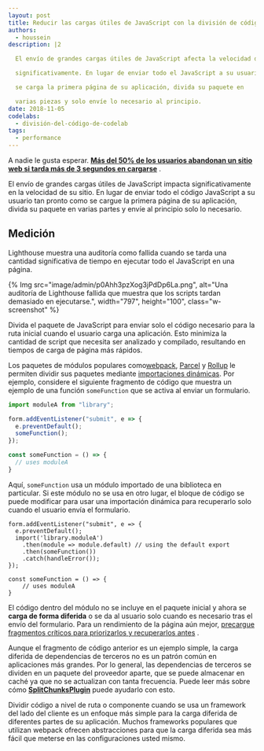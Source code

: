 ```yaml
---
layout: post
title: Reducir las cargas útiles de JavaScript con la división de código
authors:
  - houssein
description: |2

  El envío de grandes cargas útiles de JavaScript afecta la velocidad de su sitio

  significativamente. En lugar de enviar todo el JavaScript a su usuario tan pronto como

  se carga la primera página de su aplicación, divida su paquete en

  varias piezas y solo envíe lo necesario al principio.
date: 2018-11-05
codelabs:
  - división-del-código-de-codelab
tags:
  - performance
---
```


A nadie le gusta esperar. **[Más del 50% de los usuarios abandonan un sitio web si tarda más de 3 segundos en cargarse](https://www.thinkwithgoogle.com/intl/en-154/insights-inspiration/research-data/need-mobile-speed-how-mobile-latency-impacts-publisher-revenue/)** .

El envío de grandes cargas útiles de JavaScript impacta significativamente en la velocidad de su sitio. En lugar de enviar todo el código JavaScript a su usuario tan pronto como se cargue la primera página de su aplicación, divida su paquete en varias partes y envíe al principio solo lo necesario.

## Medición

Lighthouse muestra una auditoría como fallida cuando se tarda una cantidad significativa de tiempo en ejecutar todo el JavaScript en una página.

{% Img src="image/admin/p0Ahh3pzXog3jPdDp6La.png", alt="Una auditoría de Lighthouse fallida que muestra que los scripts tardan demasiado en ejecutarse.", width="797", height="100", class="w-screenshot" %}

Divida el paquete de JavaScript para enviar solo el código necesario para la ruta inicial cuando el usuario carga una aplicación. Esto minimiza la cantidad de script que necesita ser analizado y compilado, resultando en tiempos de carga de página más rápidos.

Los paquetes de módulos populares como[webpack](https://webpack.js.org/guides/code-splitting/), [Parcel](https://parceljs.org/code_splitting.html) y [Rollup](https://rollupjs.org/guide/en#dynamic-import) le permiten dividir sus paquetes mediante [importaciones dinámicas](https://developers.google.com/web/updates/2017/11/dynamic-import). Por ejemplo, considere el siguiente fragmento de código que muestra un ejemplo de una función `someFunction` que se activa al enviar un formulario.

```js
import moduleA from "library";

form.addEventListener("submit", e => {
  e.preventDefault();
  someFunction();
});

const someFunction = () => {
  // uses moduleA
}
```

Aquí, `someFunction` usa un módulo importado de una biblioteca en particular. Si este módulo no se usa en otro lugar, el bloque de código se puede modificar para usar una importación dinámica para recuperarlo solo cuando el usuario envía el formulario.

```js/2-5
form.addEventListener("submit", e => {
  e.preventDefault();
  import('library.moduleA')
    .then(module => module.default) // using the default export
    .then(someFunction())
    .catch(handleError());
});

const someFunction = () => {
    // uses moduleA
}
```

El código dentro del módulo no se incluye en el paquete inicial y ahora se **carga de forma diferida** o se da al usuario solo cuando es necesario tras el envío del formulario. Para un rendimiento de la página aún mejor, [precargue fragmentos críticos para priorizarlos y recuperarlos antes](/preload-critical-assets) .

Aunque el fragmento de código anterior es un ejemplo simple, la carga diferida de dependencias de terceros no es un patrón común en aplicaciones más grandes. Por lo general, las dependencias de terceros se dividen en un paquete del proveedor aparte, que se puede almacenar en caché ya que no se actualizan con tanta frecuencia. Puede leer más sobre cómo [**SplitChunksPlugin**](https://webpack.js.org/plugins/split-chunks-plugin/) puede ayudarlo con esto.

Dividir código a nivel de ruta o componente cuando se usa un framework del lado del cliente es un enfoque más simple para la carga diferida de diferentes partes de su aplicación. Muchos frameworks populares que utilizan webpack ofrecen abstracciones para que la carga diferida sea más fácil que meterse en las configuraciones usted mismo.
